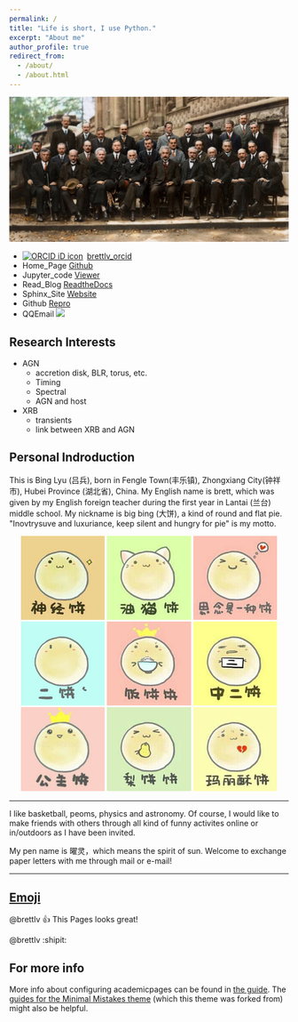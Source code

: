 ```yaml
---
permalink: /
title: "Life is short, I use Python."
excerpt: "About me"
author_profile: true
redirect_from: 
  - /about/
  - /about.html
---
```


![Thumbnail of Solvey](huiyi1.jpg)
+ <div itemscope itemtype="https://schema.org/Person"><a itemprop="sameAs" content="https://orcid.org/0000-0001-8879-368X" href="https://orcid.org/0000-0001-8879-368X" target="orcid.widget" rel="noopener noreferrer" style="vertical-align:top;"><img src="https://orcid.org/sites/default/files/images/orcid_16x16.png" style="width:1em;margin-right:.5em;" alt="ORCID iD icon">brettlv_orcid</a></div>
+ Home_Page [Github](https://brettlv.github.io/)
+ Jupyter_code [Viewer](http://nbviewer.jupyter.org/github/brettlv/brettlv.github.io/tree/master/pythoncode/)
+ Read_Blog [ReadtheDocs](http://brettlvgithubio.readthedocs.io/en/latest/)
+ Sphinx_Site [Website](/build/index.html)
+ Github [Repro](https://github.com/brettlv/brettlv.github.io/)
+ QQEmail <a target="_blank" href="http://mail.qq.com/cgi-bin/qm_share?t=qm_mailme&email=372tuqurs6mfubCnsr62s-G8sLI" style="text-decoration:none;"><img src="http://rescdn.qqmail.com/zh_CN/htmledition/images/function/qm_open/ico_mailme_01.png"/></a>

Research Interests
------
+ AGN
  + accretion disk, BLR, torus, etc.
  + Timing
  + Spectral
  + AGN and host
+ XRB
  + transients
  + link between XRB and AGN



Personal Indroduction
------
This is  Bing Lyu (吕兵), born in Fengle Town(丰乐镇), Zhongxiang City(钟祥市), Hubei Province (湖北省), China. My English name is brett, which was given by my English foreign teacher during the first year in Lantai (兰台) middle school. My nickname is big bing (大饼), a kind of round and flat pie. "Inovtrysuve and luxuriance, keep silent and hungry for pie" is my motto.


<center class="half">
<img src="../images/bingemoji/shenjingbing.jpg"  width="30%">
<img src="../images/bingemoji/youmaobing.jpg"  width="30%">
<img src="../images/bingemoji/silianbing.jpg"  width="30%">
</center>

<center class="half">
<img src="../images/bingemoji/erbing.jpg"  width="30%">
<img src="../images/bingemoji/fanbing.jpg"  width="30%">
<img src="../images/bingemoji/zhongerbing.jpg"  width="30%">
</center>

<center class="half">
<img src="../images/bingemoji/gongzhubing.jpg"  width="30%">
<img src="../images/bingemoji/libing.jpg"  width="30%">
<img src="../images/bingemoji/malisubing.jpg"  width="30%">
</center>

-----

I like basketball, peoms, physics and astronomy. Of course, I would like to make friends with others  through all kind of funny activites online or in/outdoors as I have been invited.

My pen name is 曜灵，which means the spirit of sun. Welcome to exchange paper letters with me through mail or e-mail!

<!--
整段整段的不可见内容
shenjingbing.jpg
youmaobing.jpg
silianbing.jpg
erbing.jpg
fanbing.jpg
zhongerbing.jpg
gongzhubing.jpg
libing.jpg
malisubing.jpg
shadan.jpg
-->


-----
[Emoji](https://github.com/ikatyang/emoji-cheat-sheet/blob/master/README.md)
-----
@brettlv :+1: This Pages looks great!


@brettlv :shipit:



For more info
------
More info about configuring academicpages can be found in [the guide](https://academicpages.github.io/markdown/). The [guides for the Minimal Mistakes theme](https://mmistakes.github.io/minimal-mistakes/docs/configuration/) (which this theme was forked from) might also be helpful.
